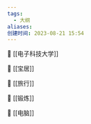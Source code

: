 ```yaml
---
tags:
  - 大纲
aliases: 
创建时间: 2023-08-21 15:54
---
```


🐳  [[电子科技大学]]

🐳 [[宝居]]

🐳 [[旅行]]

🐳 [[锻炼]]

🐳 [[电脑]]

